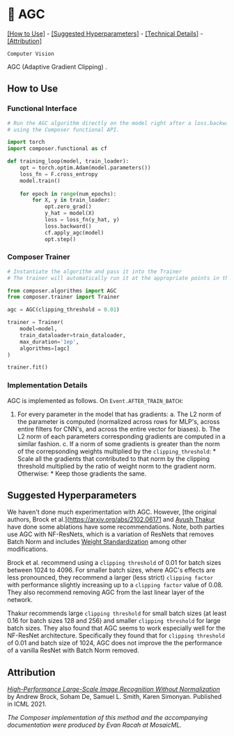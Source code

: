 # 📎 AGC

[\[How to Use\]](#how-to-use) - [\[Suggested Hyperparameters\]](#suggested-hyperparameters) - [\[Technical Details\]](#technical-details) - [\[Attribution\]](#attribution)

 `Computer Vision`

AGC (Adaptive Gradient Clipping) .

<!--| ![AGC](https://storage.googleapis.com/docs.mosaicml.com/images/methods/agc.png) |
|:--:
|*Need a picture.*|-->

## How to Use

### Functional Interface

```python
# Run the AGC algorithm directly on the model right after a loss.backward() call
# using the Composer functional API.

import torch
import composer.functional as cf

def training_loop(model, train_loader):
    opt = torch.optim.Adam(model.parameters())
    loss_fn = F.cross_entropy
    model.train()
  
    for epoch in range(num_epochs):
        for X, y in train_loader:
            opt.zero_grad()
            y_hat = model(X)
            loss = loss_fn(y_hat, y)
            loss.backward()
            cf.apply_agc(model)
            opt.step()
```

### Composer Trainer

```python
# Instantiate the algorithm and pass it into the Trainer
# The trainer will automatically run it at the appropriate points in the training loop

from composer.algorithms import AGC
from composer.trainer import Trainer

agc = AGC(clipping_threshold = 0.01)

trainer = Trainer(
    model=model,
    train_dataloader=train_dataloader,
    max_duration='1ep',
    algorithms=[agc]
)

trainer.fit()
```

### Implementation Details

AGC is implemented as follows. On `Event.AFTER_TRAIN_BATCH`:
1. For every parameter in the model that has gradients:
    a. The L2 norm of the parameter is computed (normalized across rows for MLP's, across entire filters for CNN's, and across the entire vector for biases).
    b. The L2 norm of each parameters corresponding gradients are computed in a similar fashion.
    c. If a norm of some gradients is greater than the norm of the correpsonding weights multiplied by the `clipping_threshold`:
            * Scale all the gradients that contributed to that norm by the clipping threshold multiplied by the ratio of weight norm to the gradient norm.
        Otherwise:
            * Keep those gradients the same.



## Suggested Hyperparameters

We haven't done much experimentation with AGC. However, [the original authors, Brock et al.](https://arxiv.org/abs/2102.06171
and [Ayush Thakur](https://wandb.ai/ayush-thakur/nfnet/reports/Exploring-Adaptive-Gradient-Clipping-and-NFNets--Vmlldzo1MDc0NTQ)
have done some ablations have some recommendations. Note, both parties use AGC with NF-ResNets, which is a variation
of ResNets that removes Batch Norm and includes [Weight Standardization](https://arxiv.org/abs/1903.10520) 
among other modifications.

Brock et al. recommend using a `clipping threshold` of 0.01 for batch sizes between 1024 to 4096.
For smaller batch sizes, where AGC's effects are less pronounced, they recommend a larger (less strict) `clipping factor` with performance
slightly increasing up to a `clipping factor` value of 0.08. They also recommend removing AGC from the last linear layer of the network.

Thakur recommends large `clipping threshold` for small batch sizes (at least 0.16 for batch sizes 128 and 256) and smaller `clipping threshold` for large batch sizes.
They also found that AGC seems to work especially well for the NF-ResNet architecture. Specifically they found that for `clipping threshold` of 0.01 and batch size of 1024, AGC does not improve the the performance of a vanilla ResNet with Batch Norm removed.

<!-- ## Technical Details 
TODO(eracah): fill in this section.
-->


## Attribution

[*High-Performance Large-Scale Image Recognition Without Normalization*](https://arxiv.org/abs/2102.06171) by Andrew Brock, Soham De, Samuel L. Smith, Karen Simonyan. Published in ICML 2021.

*The Composer implementation of this method and the accompanying documentation were produced by Evan Racah at MosaicML.*
